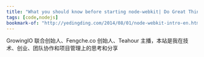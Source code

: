 ```yaml
---
title: "What you should know before starting node-webkit| Do Great Things - 叶玎玎"
tags: [code,nodejs]
bookmark-of: "http://yedingding.com/2014/08/01/node-webkit-intro-en.html"
---
```

GrowingIO 联合创始人、Fengche.co 创始人、Teahour 主播，本站是我在技术、创业、团队协作和项目管理上的思考和分享